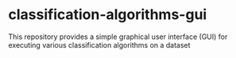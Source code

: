 # classification-algorithms-gui
This repository provides a simple graphical user interface (GUI) for executing various classification algorithms on a dataset
